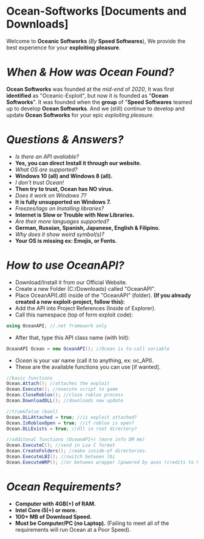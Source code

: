 # Ocean-Softworks [Documents and Downloads]

Welcome to **Oceanic Softworks** (*By* **Speed Softwares**), We provide the best experience for your **exploiting pleasure**.

# *When & How was Ocean Found?*
**Ocean Softworks** was founded at the *mid-end* of *2020*, It was first **identified** as "Oceanic-Exploit", but now it is founded as "**Ocean Softworks**". It was founded when the **group** of "**Speed Softwares** teamed up to develop **Ocean Softworks**. And we (still) continue to develop and update **Ocean Softworks** for your epic *exploiting pleasure*.

# *Questions & Answers?*
- *Is there an API avaliable?*
- **Yes, you can direct Install it through our website.**
- *What OS are supported?*
- **Windows 10 (all) and Windows 8 (all).**
- *I don't trust Ocean!*
- **Then try to trust, Ocean has NO virus.**
- *Does it work on Windows 7?*
- **It is fully unsupported on Windows 7.**
- *Freezes/lags on Installing libraries?*
- **Internet is Slow or Trouble with New Libraries.**
- *Are their more languages supported?*
- **German, Russian, Spanish, Japanese, English & Filipino.**
- *Why does it show weird symbol(s)?*
- **Your OS is missing ex: Emojis, or Fonts.**

# *How to use OceanAPI?*
- Download/Install it from our Official Website.
- Create a new Folder (C:/Downloads) called "OceanAPI".
- Place OceanAPI(.dll) inside of the "OceanAPI" (folder).
**(If you already created a new exploit-project, follow this):**
- Add the API into Project References (Inside of Explorer).
- Call this namespace (top of form exploit code): 
```csharp 
using OceanAPI; //.net framework only
```
- After that, type this API class name (with Init):
```csharp
OceanAPI Ocean = new OceanAPI(); //Ocean is to-call variable
```
- *Ocean* is your var name (call it to anything, ex: oc_API).
- These are the available functions you can use [if wanted].
```csharp
//basic functions
Ocean.Attach(); //attaches the exploit
Ocean.Execute(); //execute script to game
Ocean.CloseRoblox(); //close roblox process
Ocean.DownloadDLL(); //downloads new update

//true&false (bool)
Ocean.DLLAttached = true; //is exploit attached?
Ocean.IsRobloxOpen = true; //if roblox is open?
Ocean.DLLExists = true; //dll in root directory?

//additonal functions (OceanAPI+) (more info DM me)
Ocean.ExecuteC(); //send in Lua C format
Ocean.CreateFolders(); //make inside-of directories.
Ocean.ExecuteLBI(); //switch between lbi
Ocean.ExecuteWRP(); //or between wrapper (powered by axon (credits to him))
```
# *Ocean Requirements?*
- **Computer with 4GB(+) of RAM.**
- **Intel Core i5(+) or more.**
- **100+ MB of Download Speed.**
- **Must be Computer/PC (no Laptop).**
(Failing to meet all of the requirements will run Ocean at a Poor Speed).
